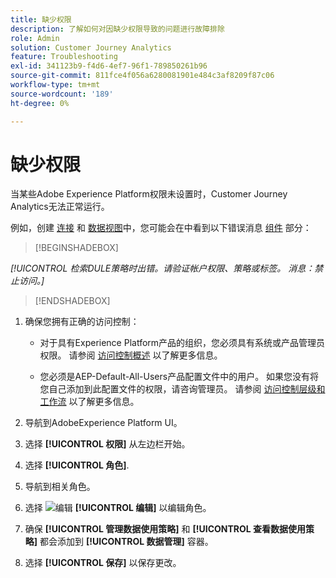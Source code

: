 ```yaml
---
title: 缺少权限
description: 了解如何对因缺少权限导致的问题进行故障排除
role: Admin
solution: Customer Journey Analytics
feature: Troubleshooting
exl-id: 341123b9-f4d6-4ef7-96f1-789850261b96
source-git-commit: 811fce4f056a6280081901e484c3af8209f87c06
workflow-type: tm+mt
source-wordcount: '189'
ht-degree: 0%

---
```


# 缺少权限

当某些Adobe Experience Platform权限未设置时，Customer Journey Analytics无法正常运行。

例如，创建 [连接](../connections/overview.md) 和 [数据视图](../data-views/data-views.md)中，您可能会在中看到以下错误消息 [组件](/help/data-views/create-dataview.md#components) 部分：


>[!BEGINSHADEBOX]

*[!UICONTROL 检索DULE策略时出错。请验证帐户权限、策略或标签。 消息：禁止访问。]*

>[!ENDSHADEBOX]


1. 确保您拥有正确的访问控制：

   * 对于具有Experience Platform产品的组织，您必须具有系统或产品管理员权限。 请参阅 [访问控制概述](https://experienceleague.adobe.com/docs/experience-platform/access-control/home.html?lang=en#platform-permissions) 以了解更多信息。

   * 您必须是AEP-Default-All-Users产品配置文件中的用户。 如果您没有将您自己添加到此配置文件的权限，请咨询管理员。 请参阅 [访问控制层级和工作流](https://experienceleague.adobe.com/docs/experience-platform/access-control/home.html?lang=en#access-control-hierarchy-and-workflow) 以了解更多信息。


1. 导航到AdobeExperience Platform UI。

1. 选择 **[!UICONTROL 权限]** 从左边栏开始。

1. 选择 **[!UICONTROL 角色]**.

1. 导航到相关角色。

1. 选择 ![编辑](https://spectrum.adobe.com/static/icons/workflow_18/Smock_Edit_18_N.svg) **[!UICONTROL 编辑]** 以编辑角色。

1. 确保 **[!UICONTROL 管理数据使用策略]** 和 **[!UICONTROL 查看数据使用策略]** 都会添加到 **[!UICONTROL 数据管理]** 容器。

1. 选择 **[!UICONTROL 保存]** 以保存更改。
